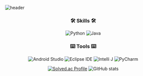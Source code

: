
![header](https://capsule-render.vercel.app/api?type=Waving&height=200&color=F8E2CF&section=header&text=madarine-pig🍊&fontSize=40&fontColor=black&fontAlignY=35)

<h3 align="center"> 🛠 Skills 🛠 </h3>
  
<div align="center">
  
 ![Python](https://img.shields.io/badge/Python-3766AB?style=flat&logo=Python&logoColor=white) 
 ![Java](https://img.shields.io/badge/Java-007396.svg?&style=flate&logo=Java&logoColor=white) 
</div>

<h3 align="center"> ⌨️ Tools ⌨️ </h3>

<div align="center">
  
  ![Android Studio](https://img.shields.io/badge/Android%20Studio-3DDC84.svg?&style=flat&logo=Android%20Studio&logoColor=white)
  ![Eclipse IDE](https://img.shields.io/badge/Eclipse%20IDE-2C2255.svg?&style=flat&logo=Eclipse%20IDE&logoColor=white)
  ![Intelli J](https://img.shields.io/badge/Eclipse%20IDE-2C2255.svg?&style=flat&logo=IntelliJ%20IDE&logoColor=white)
  ![PyCharm](https://img.shields.io/badge/pycharm-143?style=flat&logo=pycharm&logoColor=black&color=black&labelColor=green)
  
  
</div>

<div align="center">
  
  [![Solved.ac Profile](http://mazassumnida.wtf/api/v2/generate_badge?boj=thdms5591)](https://solved.ac/thdms5591/) ![GitHub stats](https://github-readme-stats.vercel.app/api?username=mandarine-pig&show_icons=true&theme=flag-india)
</div>
